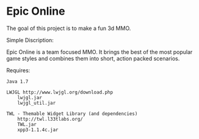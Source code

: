 Epic Online
==========

The goal of this project is to make a fun 3d MMO.

Simple Discription:
    
Epic Online is a team focused MMO. It brings the best 
of the most popular game styles and combines them into 
short, action packed scenarios.

Requires:
    
    Java 1.7
    
    LWJGL http://www.lwjgl.org/download.php
    	lwjgl.jar
    	lwjgl_util.jar
    
    TWL - Themable Widget Library (and dependencies)
    	http://twl.l33tlabs.org/
        TWL.jar
        xpp3-1.1.4c.jar


